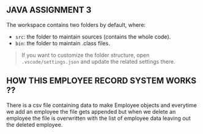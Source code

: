 ## JAVA ASSIGNMENT 3

The workspace contains two folders by default, where:

- `src`: the folder to maintain sources (contains the whole code).
- `bin`: the folder to maintain .class files. 

> If you want to customize the folder structure, open `.vscode/settings.json` and update the related settings there.

## HOW THIS EMPLOYEE RECORD SYSTEM WORKS ??

There is a csv file containing data to make Employee objects and everytime we add an employee the file gets appended
but when we delete an employee the file is overwritten with the list of employee data leaving out the deleted employee.
